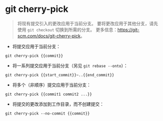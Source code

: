 # git cherry-pick

> 将现有提交引入的更改应用于当前分支。
> 要将更改应用于其他分支，请先使用 `git checkout` 切换到所需的分支。
> 更多信息：<https://git-scm.com/docs/git-cherry-pick>。

- 将提交应用于当前分支：

`git cherry-pick {{commit}}`

- 将一系列提交应用于当前分支（另见 `git rebase --onto`）：

`git cherry-pick {{start_commit}}~..{{end_commit}}`

- 将多个（非顺序）提交应用于当前分支：

`git cherry-pick {{commit1 commit2 ...}}`

- 将提交的更改添加到工作目录，而不创建提交：

`git cherry-pick --no-commit {{commit}}`